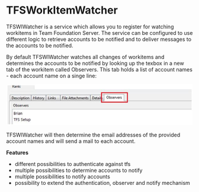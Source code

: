 # TFSWorkItemWatcher
TFSWIWatcher is a service which allows you to register for watching workitems in Team Foundation Server. The service can be configured to use different logic to retrieve accounts to be notified and to deliver messages to the accounts to be notified.

By default TFSWIWatcher watches all changes of workitems and determines the accounts to be notified by looking up the texbox in a new tab of the workitem called Observers. This tab holds a list of account names - each account name on a singe line:

![Observer-Tab](https://github.com/Scordo/TFSWorkItemWatcher/blob/master/TFSWIWatcher.Resources/Documentation/Resources/ObserverTab.jpg)

TFSWIWatcher will then determine the email addresses of the provided account names and will send a mail to each account.

**Features**
* different possibilities to authenticate against tfs 
* multiple possibilities to determine accounts to notify 
* multiple possibilities to notify accounts 
* possibility to extend the authentication, observer and notify mechanism
